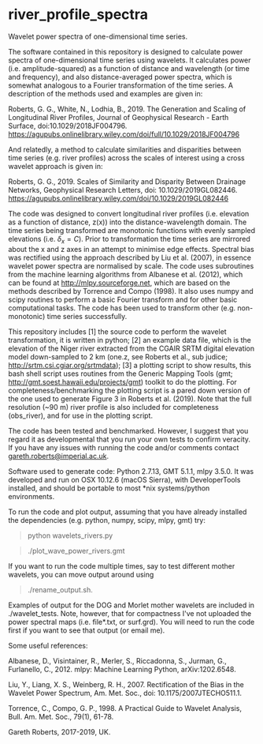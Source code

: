 # river_profile_spectra
Wavelet power spectra of one-dimensional time series. 

The software contained in this repository is designed to calculate power spectra of one-dimensional time series using wavelets. It calculates power (i.e. amplitude-squared) as a function of distance and wavelength (or time and frequency), and also distance-averaged power spectra, which is somewhat analogous to a Fourier transformation of the time series. A description of the methods used and examples are given in: 

Roberts, G. G., White, N., Lodhia, B., 2019. The Generation and Scaling of Longitudinal River Profiles, Journal of Geophysical Research - Earth Surface, doi:10.1029/2018JF004796. 
https://agupubs.onlinelibrary.wiley.com/doi/full/10.1029/2018JF004796

And relatedly, a method to calculate similarities and disparities between time series (e.g. river profiles) across the scales of interest using a cross wavelet approach is given in:

Roberts, G. G., 2019. Scales of Similarity and Disparity Between Drainage Networks, Geophysical Research Letters, doi: 10.1029/2019GL082446. 
https://agupubs.onlinelibrary.wiley.com/doi/10.1029/2019GL082446

The code was designed to convert longitudinal river profiles (i.e. elevation as a function of distance, z(x)) into the distance-wavelength domain. The time series being transformed are monotonic functions with evenly sampled elevations (i.e. $\delta_x = C$). Prior to transformation the time series are mirrored about the x and z axes in an attempt to minimise edge effects. Spectral bias was rectified using the approach described by Liu et al. (2007), in essence wavelet power spectra are normalised by scale. The code uses subroutines from the machine learning algorithms from Albanese et al. (2012), which can be found at http://mlpy.sourceforge.net, which are based on the methods described by Torrence and Compo (1998). It also uses numpy and scipy routines to perform a basic Fourier transform and for other basic computational tasks. The code has been used to transform other (e.g. non-monotonic) time series successfully.

This repository includes [1] the source code to perform the wavelet transformation, it is written in python; [2] an example data file, which is the elevation of the Niger river extracted from the CGAIR SRTM digital elevation model down-sampled to 2 km (one.z, see Roberts et al., sub judice; http://srtm.csi.cgiar.org/srtmdata); [3] a plotting script to show results, this bash shell script uses routines from the Generic Mapping Tools (gmt; http://gmt.soest.hawaii.edu/projects/gmt) toolkit to do the plotting. For completeness/benchmarking the plotting script is a pared down version of the one used to generate Figure 3 in Roberts et al. (2019). Note that the full resolution (~90 m) river profile is also included for completeness (obs_river), and for use in the plotting script. 

The code has been tested and benchmarked. However, I suggest that you regard it as developmental that you run your own tests to confirm veracity. If you have any issues with running the code and/or comments contact gareth.roberts@imperial.ac.uk.

Software used to generate code: Python 2.7.13, GMT 5.1.1, mlpy 3.5.0. It was developed and run on OSX 10.12.6 (macOS Sierra), with DeveloperTools installed, and should be portable to most *nix systems/python environments. 

To run the code and plot output, assuming that you have already installed the dependencies (e.g. python, numpy, scipy, mlpy, gmt) try:

> python wavelets_rivers.py

> ./plot_wave_power_rivers.gmt

If you want to run the code multiple times, say to test different mother wavelets, you can move output around using 

> ./rename_output.sh.

Examples of output for the DOG and Morlet mother wavelets are included in ./wavelet_tests. Note, however, that for compactness I've not uploaded the power spectral maps (i.e. file*.txt, or surf.grd). You will need to run the code first if you want to see that output (or email me). 

Some useful references:

Albanese, D., Visintainer, R., Merler, S., Riccadonna, S., Jurman, G., Furlanello, C., 2012. mlpy: Machine Learning Python,  arXiv:1202.6548.

Liu, Y., Liang, X. S., Weinberg, R. H., 2007. Rectification of the Bias in the Wavelet Power Spectrum, Am. Met. Soc., doi: 10.1175/2007JTECHO511.1.

Torrence, C., Compo, G. P., 1998. A Practical Guide to Wavelet Analysis, Bull. Am. Met. Soc., 79(1), 61-78.

Gareth Roberts, 2017-2019, UK. 


